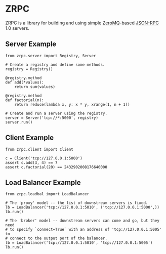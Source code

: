 # ZRPC

ZRPC is a library for building and using simple [ZeroMQ][]-based [JSON-RPC][]
1.0 servers.

  [zeromq]: http://zeromq.org/
  [json-rpc]: http://json-rpc.org/


## Server Example

    from zrpc.server import Registry, Server

    # Create a registry and define some methods.
    registry = Registry()

    @registry.method
    def add(*values):
        return sum(values)

    @registry.method
    def factorial(n):
        return reduce(lambda x, y: x * y, xrange(1, n + 1))

    # Create and run a server using the registry.
    server = Server('tcp://*:5000', registry)
    server.run()


## Client Example

    from zrpc.client import Client

    c = Client('tcp://127.0.0.1:5000')
    assert c.add(3, 4) == 7
    assert c.factorial(20) == 2432902008176640000


## Load Balancer Example

    from zrpc.loadbal import LoadBalancer

    # The 'proxy' model -- the list of downstream servers is fixed.
    lb = LoadBalancer('tcp://127.0.0.1:5010', ('tcp://127.0.0.1:5000',))
    lb.run()

    # The 'broker' model -- downstream servers can come and go, but they need
    # to specify `connect=True` with an address of 'tcp://127.0.0.1:5005' to
    # connect to the output port of the balancer.
    lb = LoadBalancer('tcp://127.0.0.1:5010', 'tcp://127.0.0.1:5005')
    lb.run()
